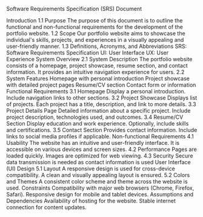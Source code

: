 Software Requirements Specification (SRS) Document

Introduction 1.1 Purpose The purpose of this document is to outline the functional and non-functional requirements for the development of the portfolio website. 1.2 Scope Our portfolio website aims to showcase the individual's skills, projects, and experiences in a visually appealing and user-friendly manner. 1.3 Definitions, Acronyms, and Abbreviations
SRS: Software Requirements Specification
UI: User Interface
UX: User Experience
System Overview 2.1 System Description The portfolio website consists of a homepage, project showcase, resume section, and contact information. It provides an intuitive navigation experience for users. 2.2 System Features
Homepage with personal introduction
Project showcase with detailed project pages
Resume/CV section
Contact form or information
Functional Requirements 3.1 Homepage
Display a personal introduction.
Include navigation links to other sections. 3.2 Project Showcase
Displays list of projects.
Each project has a title, description, and link to more details. 3.3 Project Details Page
Detailed information about a specific project.
Include project description, technologies used, and outcomes. 3.4 Resume/CV Section
Display education and work experience.
Optionally, include skills and certifications. 3.5 Contact Section
Provides contact information.
Include links to social media profiles if applicable.
Non-functional Requirements 4.1 Usability
The website has an intuitive and user-friendly interface.
It is accessible on various devices and screen sizes. 4.2 Performance
Pages are loaded quickly.
Images are optimized for web viewing. 4.3 Security
Secure data transmission is needed as contact information is used
User Interface (UI) Design 5.1 Layout
A responsive design is used for cross-device compatibility.
A clean and visually appealing layout is ensured. 5.2 Colors and Themes
A consistent color scheme and theme across the website is used.
Constraints
Compatibility with major web browsers (Chrome, Firefox, Safari).
Responsive design for mobile and tablet devices.
Assumptions and Dependencies
Availability of hosting for the website.
Stable internet connection for content updates.
